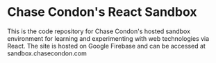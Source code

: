 # Chase Condon's React Sandbox

This is the code repository for Chase Condon's hosted sandbox environment for learning and experimenting with web technologies via React. The site is hosted on Google Firebase and can be accessed at sandbox.chasecondon.com